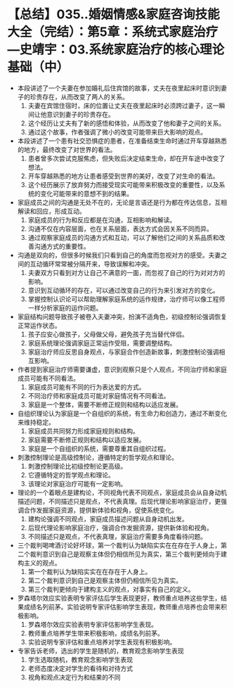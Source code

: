 # 【总结】035..婚姻情感&家庭咨询技能大全（完结）：第5章：系统式家庭治疗—史靖宇：03.系统家庭治疗的核心理论基础（中）

-   本段讲述了一个夫妻在参加婚礼后住宾馆的故事，丈夫在夜里起床时意识到妻子的珍贵存在，从而改变了两人的关系。
    1.  夫妻在宾馆住宿时，床的位置让丈夫在夜里起床时必须跨过妻子，这一瞬间让他意识到妻子的珍贵存在。
    2.  这个经历让丈夫有了新的感悟和体验，从而改变了他和妻子之间的关系。
    3.  通过这个故事，作者强调了微小的改变可能带来巨大影响的观点。
-   本段讲述了一个患有社交恐惧症的患者，在准备结束生命时通过开车穿越熟悉的地方，最终改变了对世界的看法。
    1.  患者曾多次尝试克服焦虑，但失败后决定结束生命，却在开车途中改变了想法。
    2.  开车穿越熟悉的地方让患者感受到世界的美好，改变了对生命的看法。
    3.  这个经历展示了放弃努力而接受现实可能带来积极改变的重要性，以及系统的变化可能带来的意想不到的结果。
-   家庭成员之间的沟通是无处不在的，无论是言语还是行为都在传达信息，互相解读和回应，形成互动。
    1.  家庭成员的行为和反应都是在沟通，互相影响和解读。
    2.  沟通不仅在内容层面，也在关系层面，表达方式会因关系不同而异。
    3.  通过观察家庭成员的沟通方式和互动，可以了解他们之间的关系品质和改善沟通方式的重要性。
-   沟通是双向的，但很多时候我们只看到自己的角度而忽视对方的感受。夫妻之间的互动循环常常被分隔开来，导致误解和冲突。
    1.  夫妻双方只看到对方让自己不满意的一面，而忽视了自己的行为对对方的影响。
    2.  意识到互动循环的存在，可以通过改变自己的行为来引发对方的变化。
    3.  掌握控制认识论可以帮助理解家庭系统的运作规律，治疗师可以像工程师一样分析家庭的运作问题。
-   家庭结构问题导致孩子被卷入夫妻冲突，扮演不适角色，初级控制论强调恢复正常运作状态。
    1.  孩子应安心做孩子，父母做父母，避免孩子充当替代伴侣。
    2.  家庭系统理论强调家庭正常运作受阻，需要调整结构。
    3.  家庭治疗师应反思自身观点，与家庭合作创造新故事，刺激控制论强调相互影响。
-   作者提到家庭治疗师需要谦虚，意识到观察只是个人观点，不同治疗师和家庭成员可能有不同看法。
    1.  家庭成员可能有不同的行为表达爱的方式。
    2.  不同治疗师和家庭成员可能对家庭情况有不同看法。
    3.  家庭是一个整体，需要不断修正规则和结构以适应发展。
-   自组织理论认为家庭是一个自组织的系统，有生命力和创造力，通过不断变化来维持稳定。
    1.  家庭成员共同努力形成家庭规则和结构。
    2.  家庭需要不断修正规则和结构以适应发展。
    3.  家庭是一个自组织的系统，需要尊重其自组织过程。
-   刺激控制理论是高级控制论，遵循特定的哲学观点和理论。
    1.  刺激控制理论比初级控制论更高级。
    2.  它遵循特定的哲学观点和理论。
    3.  该理论对家庭治疗可能有一定影响。
-   理论的一个着眼点是建构论，不同视角代表不同观点，家庭成员会从自身动机描述问题，不同描述只是观点，不代表真理。后现代理论影响家庭治疗，更强调合作发掘家庭资源，提供新体验和视角，促使系统变化。
    1.  建构论强调不同观点，家庭成员描述问题从自身动机出发。
    2.  后现代理论影响家庭治疗，强调合作发掘资源，提供新体验和视角。
    3.  不同描述只是观点，不代表真理，家庭治疗需要多角度看待问题。
-   三个裁判喝啤酒讨论好坏球，第一个裁判认为缺陷实实在在存在于人身上，第二个裁判意识到自己是观察主体但仍相信所见为真实，第三个裁判更倾向于建构主义的观点。
    1.  第一个裁判认为缺陷实实在在存在于人身上。
    2.  第二个裁判意识到自己是观察主体但仍相信所见为真实。
    3.  第三个裁判更倾向于建构主义的观点，对事实有自己的定义。
-   罗森塔尔效应实验表明专家评估后学生表现更好，教师重点培养这些学生，结果成绩名列前茅。实验说明专家评估影响学生表现，教师重点培养也会带来积极影响。
    1.  罗森塔尔效应实验表明专家评估影响学生表现。
    2.  教师重点培养学生带来积极影响，成绩名列前茅。
    3.  实验说明专家评估和重点培养对学生表现有积极影响。
-   专家告诉老师，选出的学生是随机的，教育观念影响学生表现
    1.  学生选取随机，教育观念影响学生表现
    2.  老师态度决定对学生的看待和对待方式
    3.  视角和观点决定行为和结果的不同